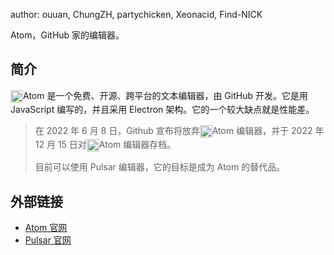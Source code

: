 author: ouuan, ChungZH, partychicken, Xeonacid, Find-NICK

Atom，GitHub 家的编辑器。

## 简介

<img src="https://lc-gluttony.s3.amazonaws.com/LtVzbnxbQKLV/HHRefSAD1nO9uSsh937UWLJ3YIm8teny/atom.png" width = "20" align="absmiddle">Atom 是一个免费、开源、跨平台的文本编辑器，由 GitHub 开发。它是用 JavaScript 编写的，并且采用 Electron 架构。它的一个较大缺点就是性能差。

> 在 2022 年 6 月 8 日，Github 宣布将放弃<img src="https://lc-gluttony.s3.amazonaws.com/LtVzbnxbQKLV/HHRefSAD1nO9uSsh937UWLJ3YIm8teny/atom.png" width = "20" align="absmiddle">Atom 编辑器，并于 2022 年 12 月 15 日对<img src="https://lc-gluttony.s3.amazonaws.com/LtVzbnxbQKLV/HHRefSAD1nO9uSsh937UWLJ3YIm8teny/atom.png" width = "20" align="absmiddle">Atom 编辑器存档。
>
> 目前可以使用 Pulsar 编辑器，它的目标是成为 Atom 的替代品。

## 外部链接

- [Atom 官网](https://atom.io)
- [Pulsar 官网](https://pulsar-edit.dev/)
